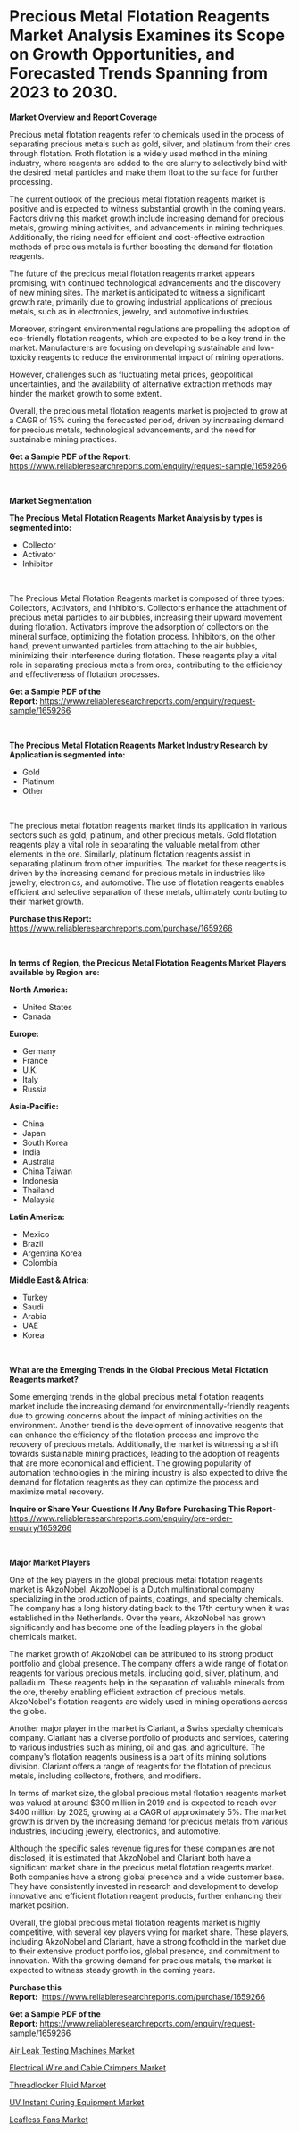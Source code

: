 <p><h1>Precious Metal Flotation Reagents Market Analysis Examines its Scope on Growth Opportunities, and Forecasted Trends Spanning from 2023 to 2030.</h1></p><p><strong>Market Overview and Report Coverage</strong></p>
<p><p>Precious metal flotation reagents refer to chemicals used in the process of separating precious metals such as gold, silver, and platinum from their ores through flotation. Froth flotation is a widely used method in the mining industry, where reagents are added to the ore slurry to selectively bind with the desired metal particles and make them float to the surface for further processing.</p><p>The current outlook of the precious metal flotation reagents market is positive and is expected to witness substantial growth in the coming years. Factors driving this market growth include increasing demand for precious metals, growing mining activities, and advancements in mining techniques. Additionally, the rising need for efficient and cost-effective extraction methods of precious metals is further boosting the demand for flotation reagents.</p><p>The future of the precious metal flotation reagents market appears promising, with continued technological advancements and the discovery of new mining sites. The market is anticipated to witness a significant growth rate, primarily due to growing industrial applications of precious metals, such as in electronics, jewelry, and automotive industries.</p><p>Moreover, stringent environmental regulations are propelling the adoption of eco-friendly flotation reagents, which are expected to be a key trend in the market. Manufacturers are focusing on developing sustainable and low-toxicity reagents to reduce the environmental impact of mining operations.</p><p>However, challenges such as fluctuating metal prices, geopolitical uncertainties, and the availability of alternative extraction methods may hinder the market growth to some extent.</p><p>Overall, the precious metal flotation reagents market is projected to grow at a CAGR of 15% during the forecasted period, driven by increasing demand for precious metals, technological advancements, and the need for sustainable mining practices.</p></p>
<p><strong>Get a Sample PDF of the Report:</strong> <a href="https://www.reliableresearchreports.com/enquiry/request-sample/1659266">https://www.reliableresearchreports.com/enquiry/request-sample/1659266</a></p>
<p>&nbsp;</p>
<p><strong>Market Segmentation</strong></p>
<p><strong>The Precious Metal Flotation Reagents Market Analysis by types is segmented into:</strong></p>
<p><ul><li>Collector</li><li>Activator</li><li>Inhibitor</li></ul></p>
<p>&nbsp;</p>
<p><p>The Precious Metal Flotation Reagents market is composed of three types: Collectors, Activators, and Inhibitors. Collectors enhance the attachment of precious metal particles to air bubbles, increasing their upward movement during flotation. Activators improve the adsorption of collectors on the mineral surface, optimizing the flotation process. Inhibitors, on the other hand, prevent unwanted particles from attaching to the air bubbles, minimizing their interference during flotation. These reagents play a vital role in separating precious metals from ores, contributing to the efficiency and effectiveness of flotation processes.</p></p>
<p><strong>Get a Sample PDF of the Report:</strong>&nbsp;<a href="https://www.reliableresearchreports.com/enquiry/request-sample/1659266">https://www.reliableresearchreports.com/enquiry/request-sample/1659266</a></p>
<p>&nbsp;</p>
<p><strong>The Precious Metal Flotation Reagents Market Industry Research by Application is segmented into:</strong></p>
<p><ul><li>Gold</li><li>Platinum</li><li>Other</li></ul></p>
<p>&nbsp;</p>
<p><p>The precious metal flotation reagents market finds its application in various sectors such as gold, platinum, and other precious metals. Gold flotation reagents play a vital role in separating the valuable metal from other elements in the ore. Similarly, platinum flotation reagents assist in separating platinum from other impurities. The market for these reagents is driven by the increasing demand for precious metals in industries like jewelry, electronics, and automotive. The use of flotation reagents enables efficient and selective separation of these metals, ultimately contributing to their market growth.</p></p>
<p><strong>Purchase this Report:</strong>&nbsp; <a href="https://www.reliableresearchreports.com/purchase/1659266">https://www.reliableresearchreports.com/purchase/1659266</a></p>
<p>&nbsp;</p>
<p><strong>In terms of Region, the Precious Metal Flotation Reagents Market Players available by Region are:</strong></p>
<p>
    <p> <strong> North America: </strong>
        <ul>
            <li>United States</li>
            <li>Canada</li>
        </ul>
        </p> 
    <p> <strong> Europe: </strong>
        <ul>
            <li>Germany</li>
            <li>France</li>
            <li>U.K.</li>
            <li>Italy</li>
            <li>Russia</li>
        </ul>
        </p> 
    <p> <strong> Asia-Pacific: </strong>
        <ul>
            <li>China</li>
            <li>Japan</li>
            <li>South Korea</li>
            <li>India</li>
            <li>Australia</li>
            <li>China Taiwan</li>
            <li>Indonesia</li>
            <li>Thailand</li>
            <li>Malaysia</li>
        </ul>
        </p> 
    <p> <strong> Latin America: </strong>
        <ul>
            <li>Mexico</li>
            <li>Brazil</li>
            <li>Argentina Korea</li>
            <li>Colombia</li>
        </ul>
        </p> 
    <p> <strong> Middle East & Africa: </strong>
        <ul>
            <li>Turkey</li>
            <li>Saudi</li>
            <li>Arabia</li>
            <li>UAE</li>
            <li>Korea</li>
        </ul>
    </p>
    </p>
<p>&nbsp;</p>
<p><strong>What are the Emerging Trends in the Global Precious Metal Flotation Reagents market?</strong></p>
<p><p>Some emerging trends in the global precious metal flotation reagents market include the increasing demand for environmentally-friendly reagents due to growing concerns about the impact of mining activities on the environment. Another trend is the development of innovative reagents that can enhance the efficiency of the flotation process and improve the recovery of precious metals. Additionally, the market is witnessing a shift towards sustainable mining practices, leading to the adoption of reagents that are more economical and efficient. The growing popularity of automation technologies in the mining industry is also expected to drive the demand for flotation reagents as they can optimize the process and maximize metal recovery.</p></p>
<p><strong>Inquire or Share Your Questions If Any Before Purchasing This Report</strong>- <a href="https://www.reliableresearchreports.com/enquiry/pre-order-enquiry/1659266">https://www.reliableresearchreports.com/enquiry/pre-order-enquiry/1659266</a></p>
<p>&nbsp;</p>
<p><strong>Major Market Players</strong></p>
<p><p>One of the key players in the global precious metal flotation reagents market is AkzoNobel. AkzoNobel is a Dutch multinational company specializing in the production of paints, coatings, and specialty chemicals. The company has a long history dating back to the 17th century when it was established in the Netherlands. Over the years, AkzoNobel has grown significantly and has become one of the leading players in the global chemicals market.</p><p>The market growth of AkzoNobel can be attributed to its strong product portfolio and global presence. The company offers a wide range of flotation reagents for various precious metals, including gold, silver, platinum, and palladium. These reagents help in the separation of valuable minerals from the ore, thereby enabling efficient extraction of precious metals. AkzoNobel's flotation reagents are widely used in mining operations across the globe.</p><p>Another major player in the market is Clariant, a Swiss specialty chemicals company. Clariant has a diverse portfolio of products and services, catering to various industries such as mining, oil and gas, and agriculture. The company's flotation reagents business is a part of its mining solutions division. Clariant offers a range of reagents for the flotation of precious metals, including collectors, frothers, and modifiers.</p><p>In terms of market size, the global precious metal flotation reagents market was valued at around $300 million in 2019 and is expected to reach over $400 million by 2025, growing at a CAGR of approximately 5%. The market growth is driven by the increasing demand for precious metals from various industries, including jewelry, electronics, and automotive.</p><p>Although the specific sales revenue figures for these companies are not disclosed, it is estimated that AkzoNobel and Clariant both have a significant market share in the precious metal flotation reagents market. Both companies have a strong global presence and a wide customer base. They have consistently invested in research and development to develop innovative and efficient flotation reagent products, further enhancing their market position.</p><p>Overall, the global precious metal flotation reagents market is highly competitive, with several key players vying for market share. These players, including AkzoNobel and Clariant, have a strong foothold in the market due to their extensive product portfolios, global presence, and commitment to innovation. With the growing demand for precious metals, the market is expected to witness steady growth in the coming years.</p></p>
<p><strong>Purchase this Report:</strong>&nbsp;&nbsp;<a href="https://www.reliableresearchreports.com/purchase/1659266">https://www.reliableresearchreports.com/purchase/1659266</a></p>
<p></p>
<p><strong>Get a Sample PDF of the Report:</strong>&nbsp;<a href="https://www.reliableresearchreports.com/enquiry/request-sample/1659266">https://www.reliableresearchreports.com/enquiry/request-sample/1659266</a></p>
<p><p><a href="https://github.com/Chiragrp25/Market-Research-Report-List-1/blob/main/air-leak-testing-machines-market.md">Air Leak Testing Machines Market</a></p><p><a href="https://www.linkedin.com/pulse/electrical-wire-cable-crimpers-market-size-share-global/">Electrical Wire and Cable Crimpers Market</a></p><p><a href="https://www.linkedin.com/pulse/threadlocker-fluid-market-research-report-provides-thorough/">Threadlocker Fluid Market</a></p><p><a href="https://github.com/santosh758595/Market-Research-Report-List-1/blob/main/uv-instant-curing-equipment-market.md">UV Instant Curing Equipment Market</a></p><p><a href="https://medium.com/@santosh735584/leafless-fans-market-size-growth-forecast-2023-2030-2e39cd3ad7c4">Leafless Fans Market</a></p></p>